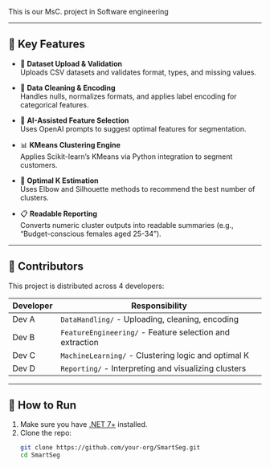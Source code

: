 This is our MsC. project in Software engineering


---

## 🧪 Key Features

- 🔄 **Dataset Upload & Validation**  
  Uploads CSV datasets and validates format, types, and missing values.

- 🧹 **Data Cleaning & Encoding**  
  Handles nulls, normalizes formats, and applies label encoding for categorical features.

- 🧠 **AI-Assisted Feature Selection**  
  Uses OpenAI prompts to suggest optimal features for segmentation.

- 📊 **KMeans Clustering Engine**  
  Applies Scikit-learn’s KMeans via Python integration to segment customers.

- 📌 **Optimal K Estimation**  
  Uses Elbow and Silhouette methods to recommend the best number of clusters.

- 📋 **Readable Reporting**  
  Converts numeric cluster outputs into readable summaries (e.g., “Budget-conscious females aged 25-34”).

---

## 👥 Contributors

This project is distributed across 4 developers:

| Developer | Responsibility |
|----------|----------------|
| Dev A     | `DataHandling/` - Uploading, cleaning, encoding |
| Dev B     | `FeatureEngineering/` - Feature selection and extraction |
| Dev C     | `MachineLearning/` - Clustering logic and optimal K |
| Dev D     | `Reporting/` - Interpreting and visualizing clusters |

---

## 🚀 How to Run

1. Make sure you have [.NET 7+](https://dotnet.microsoft.com/en-us/download) installed.
2. Clone the repo:
   ```bash
   git clone https://github.com/your-org/SmartSeg.git
   cd SmartSeg

